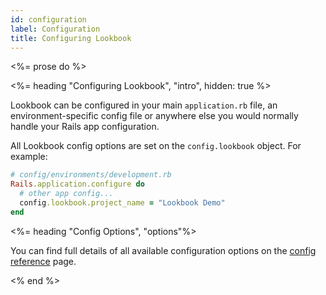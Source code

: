 ```yaml
---
id: configuration
label: Configuration
title: Configuring Lookbook
---
```


<%= prose do %>

  <%= heading "Configuring Lookbook", "intro", hidden: true %>

  Lookbook can be configured in your main `application.rb` file, an environment-specific config file or anywhere else you would normally handle your Rails app configuration.

  All Lookbook config options are set on the `config.lookbook` object. For example:

  ```ruby
  # config/environments/development.rb
  Rails.application.configure do
    # other app config...
    config.lookbook.project_name = "Lookbook Demo"
  end
  ```

  <%= heading "Config Options", "options"%>

  You can find full details of all available configuration options on the [config reference](<%= guide_url(:config_reference) %>) page.

<% end %>